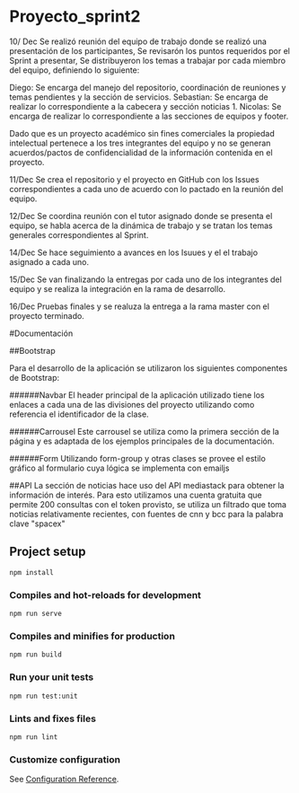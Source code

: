 # Proyecto_sprint2

10/ Dec
Se realizó reunión del equipo de trabajo donde se realizó una presentación de los participantes,
Se revisarón los puntos requeridos por el Sprint a presentar,
Se distribuyeron los temas a trabajar por cada miembro del equipo, definiendo lo siguiente:

Diego: Se encarga del manejo del repositorio, coordinación de reuniones y temas pendientes y la sección de servicios.
Sebastian: Se encarga de realizar lo correspondiente a la cabecera y sección noticias 1.
Nicolas: Se encarga de realizar lo correspondiente a las secciones de equipos y footer.

Dado que es un proyecto académico sin fines comerciales la propiedad intelectual pertenece a los tres integrantes del equipo y no se generan acuerdos/pactos de confidencialidad de la información contenida en el proyecto.

11/Dec
Se crea el repositorio y el proyecto en GitHub con los Issues correspondientes a cada uno de acuerdo con lo pactado en la reunión del equipo. 

12/Dec
Se coordina reunión con el tutor asignado donde se presenta el equipo, se habla acerca de la dinámica de trabajo y se tratan los temas generales correspondientes al Sprint.

14/Dec
Se hace seguimiento a avances en los Isuues y el el trabajo asignado a cada uno.

15/Dec
Se van finalizando la entregas por cada uno de los integrantes del equipo y se realiza la integración en la rama de desarrollo.

16/Dec
Pruebas finales y se realuza  la entrega a la rama master con el proyecto terminado.

#Documentación

##Bootstrap

Para el desarrollo de la aplicación se utilizaron los siguientes componentes de Bootstrap:

######Navbar El header principal de la aplicación utilizado tiene los enlaces a cada una de las divisiones del proyecto utilizando como referencia el identificador de la clase.

######Carrousel Este carrousel se utiliza como la primera sección de  la página y es adaptada de los ejemplos principales de la documentación.

######Form Utilizando form-group y otras clases se provee el estilo gráfico al formulario cuya lógica se implementa con emailjs

##API
La sección de noticias hace uso del API mediastack para obtener la información de interés. Para esto utilizamos una cuenta gratuita que permite 200 consultas con el token provisto, se utiliza un filtrado que toma noticias relativamente recientes, con fuentes de cnn y bcc para la palabra clave "spacex"

## Project setup
```
npm install
```

### Compiles and hot-reloads for development
```
npm run serve
```

### Compiles and minifies for production
```
npm run build
```

### Run your unit tests
```
npm run test:unit
```

### Lints and fixes files
```
npm run lint
```

### Customize configuration
See [Configuration Reference](https://cli.vuejs.org/config/).

